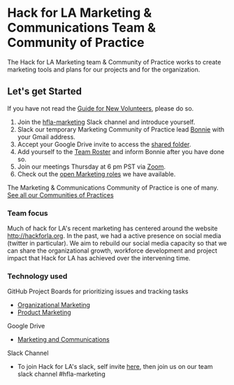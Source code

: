 # Hack for LA Marketing & Communications Team & Community of Practice 

The Hack for LA Marketing team & Community of Practice works to create marketing tools and plans for our projects and for the organization.

## Let's get Started

If you have not read the [Guide for New Volunteers](https://www.hackforla.org/getting-started), please do so.  

1. Join the [hfla-marketing](https://hackforla.slack.com/archives/C050L8Z5K) Slack channel and introduce yourself.
1. Slack our temporary Marketing Community of Practice lead [Bonnie](https://hackforla.slack.com/team/U013U4VN8V7) with your Gmail address.
1. Accept your Google Drive invite to access the [shared folder](https://drive.google.com/drive/u/0/folders/1EvzFDzeqZ0bWaO1doGitKa8k4Jm_78oJ).
1. Add yourself to the [Team Roster](https://docs.google.com/spreadsheets/d/1Y8jWBSi1t27sekpe5AgNVy-nJJMgbFKYiKrZj_XXr60/edit) and inform Bonnie after you have done so.
1. Join our meetings Thursday at 6 pm PST via [Zoom](https://us02web.zoom.us/j/86875527482?pwd=UjViSDBLbTF2cUpPUlV5QVh4di9KZz09).
1. Check out the [open Marketing roles](https://github.com/hackforla/marketing/projects/4) we have available.

The Marketing & Communications Community of Practice is one of many.  [See all our Communities of Practices](https://github.com/hackforla/communities-of-practice/blob/main/README.md)



### Team focus

Much of hack for LA's recent marketing has centered around the website http://hackforla.org.  In the past, we had a active presence on social media (twitter in particular).  We aim to rebuild our social media capacity so that we can share the organizational growth, workforce development and project impact that Hack for LA has achieved over the intervening time.

### Technology used

GitHub Project Boards for prioritizing issues and tracking tasks
- [Organizational Marketing](https://github.com/hackforla/marketing/projects/2)
- [Product Marketing](https://github.com/hackforla/marketing/projects/1)

Google Drive

- [Marketing and Communications](https://drive.google.com/drive/u/1/folders/1EvzFDzeqZ0bWaO1doGitKa8k4Jm_78oJ)

Slack Channel

- To join Hack for LA's slack, self invite [here](https://hackforla.org/slack), then join us on our team slack channel #hfla-marketing



